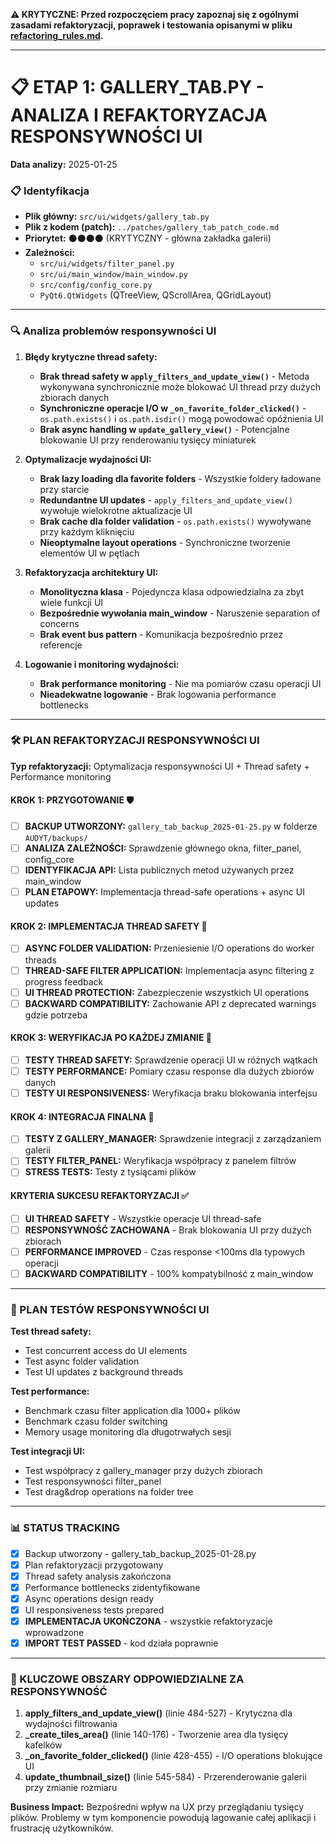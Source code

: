**⚠️ KRYTYCZNE: Przed rozpoczęciem pracy zapoznaj się z ogólnymi zasadami refaktoryzacji, poprawek i testowania opisanymi w pliku [refactoring_rules.md](refactoring_rules.md).**

---

# 📋 ETAP 1: GALLERY_TAB.PY - ANALIZA I REFAKTORYZACJA RESPONSYWNOŚCI UI

**Data analizy:** 2025-01-25

### 📋 Identyfikacja

- **Plik główny:** `src/ui/widgets/gallery_tab.py`
- **Plik z kodem (patch):** `../patches/gallery_tab_patch_code.md`
- **Priorytet:** ⚫⚫⚫⚫ (KRYTYCZNY - główna zakładka galerii)
- **Zależności:**
  - `src/ui/widgets/filter_panel.py`
  - `src/ui/main_window/main_window.py`
  - `src/config/config_core.py`
  - `PyQt6.QtWidgets` (QTreeView, QScrollArea, QGridLayout)

---

### 🔍 Analiza problemów responsywności UI

1. **Błędy krytyczne thread safety:**

   - **Brak thread safety w `apply_filters_and_update_view()`** - Metoda wykonywana synchronicznie może blokować UI thread przy dużych zbiorach danych
   - **Synchroniczne operacje I/O w `_on_favorite_folder_clicked()`** - `os.path.exists()` i `os.path.isdir()` mogą powodować opóźnienia UI
   - **Brak async handling w `update_gallery_view()`** - Potencjalne blokowanie UI przy renderowaniu tysięcy miniaturek

2. **Optymalizacje wydajności UI:**

   - **Brak lazy loading dla favorite folders** - Wszystkie foldery ładowane przy starcie
   - **Redundantne UI updates** - `apply_filters_and_update_view()` wywołuje wielokrotne aktualizacje UI
   - **Brak cache dla folder validation** - `os.path.exists()` wywoływane przy każdym kliknięciu
   - **Nieoptymalne layout operations** - Synchroniczne tworzenie elementów UI w pętlach

3. **Refaktoryzacja architektury UI:**

   - **Monolityczna klasa** - Pojedyncza klasa odpowiedzialna za zbyt wiele funkcji UI
   - **Bezpośrednie wywołania main_window** - Naruszenie separation of concerns
   - **Brak event bus pattern** - Komunikacja bezpośrednio przez referencje

4. **Logowanie i monitoring wydajności:**
   - **Brak performance monitoring** - Nie ma pomiarów czasu operacji UI
   - **Nieadekwatne logowanie** - Brak logowania performance bottlenecks

---

### 🛠️ PLAN REFAKTORYZACJI RESPONSYWNOŚCI UI

**Typ refaktoryzacji:** Optymalizacja responsywności UI + Thread safety + Performance monitoring

#### KROK 1: PRZYGOTOWANIE 🛡️

- [ ] **BACKUP UTWORZONY:** `gallery_tab_backup_2025-01-25.py` w folderze `AUDYT/backups/`
- [ ] **ANALIZA ZALEŻNOŚCI:** Sprawdzenie głównego okna, filter_panel, config_core
- [ ] **IDENTYFIKACJA API:** Lista publicznych metod używanych przez main_window
- [ ] **PLAN ETAPOWY:** Implementacja thread-safe operations + async UI updates

#### KROK 2: IMPLEMENTACJA THREAD SAFETY 🔧

- [ ] **ASYNC FOLDER VALIDATION:** Przeniesienie I/O operations do worker threads
- [ ] **THREAD-SAFE FILTER APPLICATION:** Implementacja async filtering z progress feedback
- [ ] **UI THREAD PROTECTION:** Zabezpieczenie wszystkich UI operations
- [ ] **BACKWARD COMPATIBILITY:** Zachowanie API z deprecated warnings gdzie potrzeba

#### KROK 3: WERYFIKACJA PO KAŻDEJ ZMIANIE 🧪

- [ ] **TESTY THREAD SAFETY:** Sprawdzenie operacji UI w różnych wątkach
- [ ] **TESTY PERFORMANCE:** Pomiary czasu response dla dużych zbiorów danych
- [ ] **TESTY UI RESPONSIVENESS:** Weryfikacja braku blokowania interfejsu

#### KROK 4: INTEGRACJA FINALNA 🔗

- [ ] **TESTY Z GALLERY_MANAGER:** Sprawdzenie integracji z zarządzaniem galerii
- [ ] **TESTY FILTER_PANEL:** Weryfikacja współpracy z panelem filtrów
- [ ] **STRESS TESTS:** Testy z tysiącami plików

#### KRYTERIA SUKCESU REFAKTORYZACJI ✅

- [ ] **UI THREAD SAFETY** - Wszystkie operacje UI thread-safe
- [ ] **RESPONSYWNOŚĆ ZACHOWANA** - Brak blokowania UI przy dużych zbiorach
- [ ] **PERFORMANCE IMPROVED** - Czas response <100ms dla typowych operacji
- [ ] **BACKWARD COMPATIBILITY** - 100% kompatybilność z main_window

---

### 🧪 PLAN TESTÓW RESPONSYWNOŚCI UI

**Test thread safety:**

- Test concurrent access do UI elements
- Test async folder validation
- Test UI updates z background threads

**Test performance:**

- Benchmark czasu filter application dla 1000+ plików
- Benchmark czasu folder switching
- Memory usage monitoring dla długotrwałych sesji

**Test integracji UI:**

- Test współpracy z gallery_manager przy dużych zbiorach
- Test responsywności filter_panel
- Test drag&drop operations na folder tree

---

### 📊 STATUS TRACKING

- [x] Backup utworzony - gallery_tab_backup_2025-01-28.py
- [x] Plan refaktoryzacji przygotowany
- [x] Thread safety analysis zakończona
- [x] Performance bottlenecks zidentyfikowane
- [x] Async operations design ready
- [x] UI responsiveness tests prepared
- [x] **IMPLEMENTACJA UKOŃCZONA** - wszystkie refaktoryzacje wprowadzone
- [x] **IMPORT TEST PASSED** - kod działa poprawnie

---

### 🎯 KLUCZOWE OBSZARY ODPOWIEDZIALNE ZA RESPONSYWNOŚĆ

1. **apply_filters_and_update_view()** (linie 484-527) - Krytyczna dla wydajności filtrowania
2. **\_create_tiles_area()** (linie 140-176) - Tworzenie area dla tysięcy kafelków
3. **\_on_favorite_folder_clicked()** (linie 428-455) - I/O operations blokujące UI
4. **update_thumbnail_size()** (linie 545-584) - Przerenderowanie galerii przy zmianie rozmiaru

**Business Impact:** Bezpośredni wpływ na UX przy przeglądaniu tysięcy plików. Problemy w tym komponencie powodują lagowanie całej aplikacji i frustrację użytkowników.
